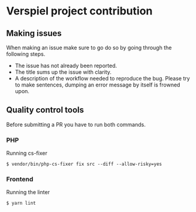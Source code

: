 # Verspiel project contribution
## Making issues
When making an issue make sure to go do so by going through the following steps.
- The issue has not already been reported.
- The title sums up the issue with clarity.
- A description of the workflow needed to reproduce the bug. Please try to make sentences, dumping an error message by itself is frowned upon.
## Quality control tools
Before submitting a PR you have to run both commands.
### PHP
Running cs-fixer
```shell
$ vendor/bin/php-cs-fixer fix src --diff --allow-risky=yes
```
### Frontend
Running the linter
```shell
$ yarn lint
```
